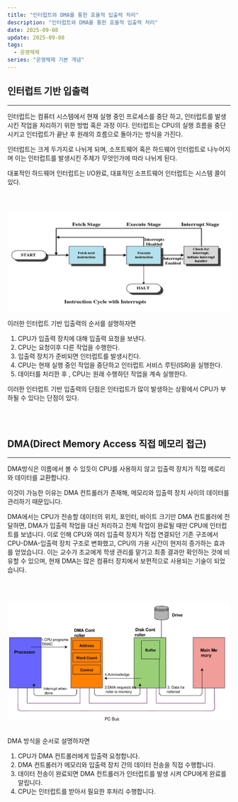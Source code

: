 ```yaml
---
title: "인터럽트와 DMA를 통한 효율적 입출력 처리"
description: "인터럽트와 DMA를 통한 효율적 입출력 처리"
date: 2025-09-08
update: 2025-09-08
tags:
  - 운영체제
series: "운영체제 기본 개념"
---
```


## 인터럽트 기반 입출력

---

인터럽트는 컴퓨터 시스템에서 현재 실행 중인 프로세스를 중단 하고, 인터럽트를 발생시킨 작업을 처리하기 위한
방법 혹은 과정 이다. 인터럽트는 CPU의 실행 흐름을 중단시키고 인터럽트가 끝난 후 원래의 흐름으로 돌아가는 방식을 가진다.

인터럽트는 크게 두가지로 나뉘게 되며, 소프트웨어 혹은 하드웨어 인터럽트로 나누어지며 이는 인터럽트를 발생시킨
주체가 무엇인가에 따라 나뉘게 된다.

대표적인 하드웨어 인터럽트는 I/O완료, 대표적인 소프트웨어 인터럽트는 시스템 콜이 있다.

<br>
<br>

![img.png](Interrupts.png)

이러한 인터럽트 기반 입출력의 순서를 설명하자면

1. CPU가 입출력 장치에 대해 입출력 요청을 보낸다.
2. CPU는 요청이후 다른 작업을 수행한다.
3. 입출력 장치가 준비되면 인터럽트를 발생시킨다.
4. CPU는 현재 실행 중인 작업을 중단하고 인터럽트 서비스 루틴(ISR)을 실행한다.
5. 데이터를 처리한 후 , CPU는 원래 수행하던 작업을 계속 실행한다.

이러한 인터럽트 기반 입출력의 단점은 인터럽트가 많이 발생하는 상황에서 CPU가 부하될 수 있다는 단점이 있다.


<br>
<br>

## DMA(Direct Memory Access 직접 메모리 접근)

---

DMA방식은 이름에서 볼 수 있듯이 CPU를 사용하지 않고 입출력 장치가 직접 메로리와 데이터를 교환합니다.

이것이 가능한 이유는 DMA 컨트롤러가 존재해, 메모리와 입출력 장치 사이의 데이터를 관리하기 때문입니다.

DMA에서는 CPU가 전송할 데이터의 위치, 포인터, 바이트 크기만 DMA 컨트롤러에 전달하면, 
DMA가 입출력 작업을 대신 처리하고 전체 작업이 완료될 때만 CPU에 인터럽트를 보냅니다. 
이로 인해 CPU와 여러 입출력 장치가 직접 연결되던 기존 구조에서 CPU-DMA-입출력 장치 구조로 변화했고,
CPU의 가용 시간이 현저히 증가하는 효과를 얻었습니다. 
이는 교수가 조교에게 학생 관리를 맡기고 최종 결과만 확인하는 것에 비유할 수 있으며, 
현재 DMA는 많은 컴퓨터 장치에서 보편적으로 사용되는 기술이 되었습니다.

<br>
<br>

![img.png](DMA.png)

<br>
DMA 방식을 순서로 설명하자면

1. CPU가 DMA 컨트롤러에게 입출력 요청합니다.
2. DMA 컨트롤러가 메모리와 입출력 장치 간의 데이터 전송을 직접 수행합니다.
3. 데이터 전송이 완료되면 DMA 컨트롤러가 인터럽트를 발생 시켜 CPU에게 완료를 알립니다.
4. CPU는 인터럽트를 받아서 필요한 후처리 수행합니다.



